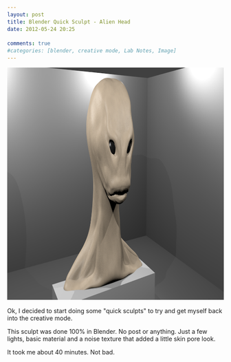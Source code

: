```yaml
---
layout: post
title: Blender Quick Sculpt - Alien Head
date: 2012-05-24 20:25

comments: true
#categories: [blender, creative mode, Lab Notes, Image]
---
```

<a href="/assets/2012/05/headsculpt.png"><img class="aligncenter size-full wp-image-228" alt="headsculpt" src="/assets/2012/05/headsculpt.png" width="960" height="540" /></a>

Ok, I decided to start doing some "quick sculpts" to try and get myself back into the creative mode.

This sculpt was done 100% in Blender. No post or anything. Just a few lights, basic material and a noise texture that added a little skin pore look.

It took me about 40 minutes. Not bad.
